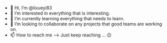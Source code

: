 - 👋 Hi, I’m @lixueyi83
- 👀 I’m interested in everything that is interesting. 
- 🌱 I’m currently learning everything that needs to learn. 
- 💞️ I’m looking to collaborate on any projects that good teams are working on.  
- 📫 How to reach me --> Just keep reaching ... 😉

<!---
lixueyi83/lixueyi83 is a ✨ special ✨ repository because its `README.md` (this file) appears on your GitHub profile.
You can click the Preview link to take a look at your changes.
--->
